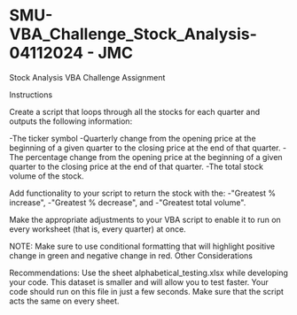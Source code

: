 # SMU-VBA_Challenge_Stock_Analysis-04112024 - JMC
Stock Analysis VBA Challenge Assignment 

Instructions

Create a script that loops through all the stocks for each quarter and outputs the following information:

-The ticker symbol
-Quarterly change from the opening price at the beginning of a given quarter to the closing price at the end of that      quarter.
-The percentage change from the opening price at the beginning of a given quarter to the closing price at the end of      that quarter.
-The total stock volume of the stock. 

Add functionality to your script to return the stock with the: 
-"Greatest % increase", 
-"Greatest % decrease", and 
-"Greatest total volume".

Make the appropriate adjustments to your VBA script to enable it to run on every worksheet (that is, every quarter) at once.

NOTE:
Make sure to use conditional formatting that will highlight positive change in green and negative change in red.
Other Considerations

Recommendations:
Use the sheet alphabetical_testing.xlsx while developing your code. 
This dataset is smaller and will allow you to test faster. 
Your code should run on this file in just a few seconds.
Make sure that the script acts the same on every sheet. 



